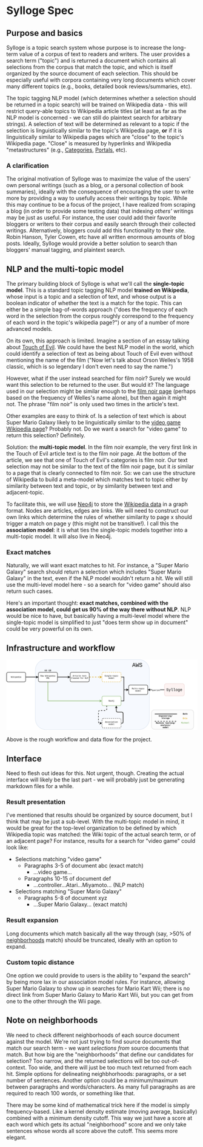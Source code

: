# Sylloge Spec

## Purpose and basics

Sylloge is a topic search system whose purpose is to increase the long-term value of a corpus of text to readers and writers. The user provides a search term ("topic") and is returned a document which contains all selections from the corpus that match the topic, and which is itself organized by the source document of each selection. This should be especially useful with corpora containing very long documents which cover many different topics (e.g., books, detailed book reviews/summaries, etc).

The topic tagging NLP model (which determines whether a selection should be returned in a topic search) will be trained on Wikipedia data - this will restrict query-able topics to Wikipedia article titles (at least as far as the NLP model is concerned - we can still do plaintext search for arbitrary strings). A selection of text will be determined as relevant to a topic if the selection is linguistically similar to the topic's Wikipedia page, **or** if it is linguistically similar to Wikipedia pages which are "close" to the topic's Wikipedia page. "Close" is measured by hyperlinks and Wikipedia "metastructures" (e.g., [Categories](https://en.wikipedia.org/wiki/Category:2007_video_games), [Portals](https://en.wikipedia.org/wiki/Portal:History), etc).

### A clarification

The original motivation of Sylloge was to maximize the value of the users' own personal writings (such as a blog, or a personal collection of book summaries), ideally with the consequence of encouraging the user to write more by providing a way to usefully access their writings by topic. While this may continue to be a focus of the project, I have realized from scraping a blog (in order to provide some testing data) that indexing _others'_ writings may be just as useful. For instance, the user could add their favorite bloggers or writers to their corpus and easily search through their collected writings. Alternatively, bloggers could add this functionality to their site. Robin Hanson, Tyler Cowen, etc have all written enormous amounts of blog posts. Ideally, Sylloge would provide a better solution to search than bloggers' manual tagging, and plaintext search.

## NLP and the multi-topic model

The primary building block of Sylloge is what we'll call the **single-topic model**. This is a standard topic tagging NLP model **trained on Wikipedia**, whose input is a topic and a selection of text, and whose output is a boolean indicator of whether the text is a match for the topic. This can either be a simple bag-of-words approach ("does the frequency of each word in the selection from the corpus roughly correspond to the frequency of each word in the topic's wikipedia page?") or any of a number of more advanced models.

On its own, this approach is limited. Imagine a section of an essay talking about [Touch of Evil](https://en.wikipedia.org/wiki/Touch_of_Evil). We could have the best NLP model in the world, which could identify a selection of text as being about Touch of Evil even without mentioning the name of the film ("Now let's talk about Orson Welles's 1958 classic, which is so legendary I don't even need to say the name.")

However, what if the user instead searched for film noir? Surely we would want this selection to be returned to the user. But would it? The language used in our selection might be similar enough to the [film noir page](https://en.wikipedia.org/wiki/Film_noir) (perhaps based on the frequency of Welles's name alone), but then again it might not. The phrase "film noir" is only used two times in the article's text.

Other examples are easy to think of. Is a selection of text which is about Super Mario Galaxy likely to be linguistically similar to the [video game Wikipedia page](https://en.wikipedia.org/wiki/Video_game)? Probably not. Do we want a search for "video game" to return this selection? Definitely.

Solution: the **multi-topic model**. In the film noir example, the very first link in the Touch of Evil article text is to the film noir page. At the bottom of the article, we see that one of Touch of Evil's categories is film noir. Our text selection may not be similar to the text of the film noir page, but it *is* similar to a page that is clearly connected to film noir. So: we can use the structure of Wikipedia to build a meta-model which matches text to topic either by similarity between text and topic, or by similarity between text and adjacent-topic.

To facilitate this, we will use [Neo4j](https://en.wikipedia.org/wiki/Neo4j) to store the [Wikipedia data](https://en.wikipedia.org/wiki/Wikipedia:Database_download) in a graph format. Nodes are articles, edges are links. We will need to construct our own links which determine the rules of whether similarity to page x should trigger a match on page y (this might not be transitive!). I call this the **association model**: it is what ties the single-topic models together into a multi-topic model. It will also live in Neo4j.

### Exact matches

Naturally, we will want exact matches to hit. For instance, a "Super Mario Galaxy" search should return a selection which includes "Super Mario Galaxy" in the text, even if the NLP model wouldn't return a hit. We will still use the multi-level model here - so a search for "video game" should also return such cases.

Here's an important thought: **exact matches, combined with the association model, could get us 90% of the way there without NLP**. NLP would be nice to have, but basically having a multi-level model where the single-topic model is simplified to just "does term show up in document" could be very powerful on its own.

## Infrastructure and workflow

![Infrastructure and workflow 1](images/infra-1.png)

Above is the rough workflow and data flow for the project.

## Interface

Need to flesh out ideas for this. Not urgent, though. Creating the actual interface will likely be the last part - we will probably just be generating markdown files for a while.

### Result presentation

I've mentioned that results should be organized by source document, but I think that may be just a sub-level. With the multi-topic model in mind, it would be great for the top-level organization to be defined by which Wikipedia topic was matched: the Wiki topic of the actual search term, or of an adjacent page? For instance, results for a search for "video game" could look like:

- Selections matching "video game"
  - Paragraphs 3-5 of document abc (exact match)
    - ...video game...
  - Paragraphs 10-15 of document def
    - ...controller...Atari...Miyamoto... (NLP match)
- Selections matching "Super Mario Galaxy"
  - Paragraphs 5-8 of document xyz
    - ...Super Mario Galaxy... (exact match)

### Result expansion

Long documents which match basically all the way through (say, >50% of [neighborhoods](#note-on-neighborhoods) match) should be truncated, ideally with an option to expand. 

### Custom topic distance

One option we could provide to users is the ability to "expand the search" by being more lax in our association model rules. For instance, allowing Super Mario Galaxy to show up in searches for Mario Kart Wii; there is no direct link from Super Mario Galaxy to Mario Kart Wii, but you can get from one to the other through the Wii page.

## Note on neighborhoods

We need to check different neighborhoods of each source document against the model. We're not just trying to find source documents that match our search term - we want _selections from_ source documents that match. But how big are the "neighborhoods" that define our candidates for selection? Too narrow, and the returned selections will be too out-of-context. Too wide, and there will just be too much text returned from each hit. Simple options for delineating neighbhorhoods: paragraphs, or a set number of sentences.  Another option could be a minimum/maximum between paragraphs and words/characters. As many full paragraphs as are required to reach 100 words, or something like that.

There may be some kind of mathematical trick here if the model is simply frequency-based. Like a kernel density estimate (moving average, basically) combined with a minimum density cutoff. This way we just have a score at each word which gets its actual "neighborhood" score and we only take sentences whose words all score above the cutoff. This seems more elegant.
